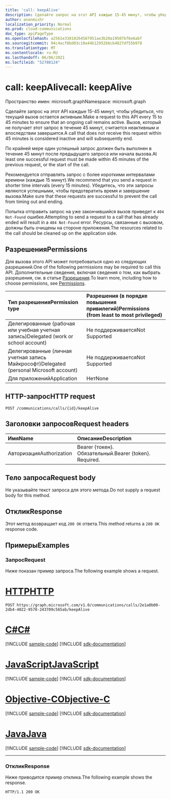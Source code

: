 ```yaml
---
title: 'call: keepAlive'
description: Сделайте запрос на этот API каждые 15-45 минут, чтобы убедиться, что текущий вызов остается в живых.
author: ananmishr
localization_priority: Normal
ms.prod: cloud-communications
doc_type: apiPageType
ms.openlocfilehash: a2561e33810264587951ae3b20a19507bf6e6abf
ms.sourcegitcommit: 94c4acf8bd03c10a44b12952b6cb4827df55b978
ms.translationtype: MT
ms.contentlocale: ru-RU
ms.lasthandoff: 06/06/2021
ms.locfileid: "52788124"
---
```

# <a name="call-keepalive"></a><span data-ttu-id="f9f25-103">call: keepAlive</span><span class="sxs-lookup"><span data-stu-id="f9f25-103">call: keepAlive</span></span>

<span data-ttu-id="f9f25-104">Пространство имен: microsoft.graph</span><span class="sxs-lookup"><span data-stu-id="f9f25-104">Namespace: microsoft.graph</span></span>

<span data-ttu-id="f9f25-105">Сделайте запрос на этот API каждые 15-45 минут, чтобы убедиться, что текущий вызов остается активным.</span><span class="sxs-lookup"><span data-stu-id="f9f25-105">Make a request to this API every 15 to 45 minutes to ensure that an ongoing call remains active.</span></span> <span data-ttu-id="f9f25-106">Вызов, который не получает этот запрос в течение 45 минут, считается неактивным и впоследствии завершится.</span><span class="sxs-lookup"><span data-stu-id="f9f25-106">A call that does not receive this request within 45 minutes is considered inactive and will subsequently end.</span></span>

<span data-ttu-id="f9f25-107">По крайней мере один успешный запрос должен быть выполнен в течение 45 минут после предыдущего запроса или начала вызова.</span><span class="sxs-lookup"><span data-stu-id="f9f25-107">At least one successful request must be made within 45 minutes of the previous request, or the start of the call.</span></span>

<span data-ttu-id="f9f25-108">Рекомендуется отправлять запрос с более короткими интервалами времени (каждые 15 минут).</span><span class="sxs-lookup"><span data-stu-id="f9f25-108">We recommend that you send a request in shorter time intervals (every 15 minutes).</span></span> <span data-ttu-id="f9f25-109">Убедитесь, что эти запросы являются успешными, чтобы предотвратить время и завершение вызова.</span><span class="sxs-lookup"><span data-stu-id="f9f25-109">Make sure that these requests are successful to prevent the call from timing out and ending.</span></span>

<span data-ttu-id="f9f25-110">Попытка отправить запрос на уже закончившийся вызов приведет к `404 Not-Found` ошибке.</span><span class="sxs-lookup"><span data-stu-id="f9f25-110">Attempting to send a request to a call that has already ended will result in a `404 Not-Found` error.</span></span> <span data-ttu-id="f9f25-111">Ресурсы, связанные с вызовом, должны быть очищены на стороне приложения.</span><span class="sxs-lookup"><span data-stu-id="f9f25-111">The resources related to the call should be cleaned up on the application side.</span></span>

## <a name="permissions"></a><span data-ttu-id="f9f25-112">Разрешения</span><span class="sxs-lookup"><span data-stu-id="f9f25-112">Permissions</span></span>
<span data-ttu-id="f9f25-113">Для вызова этого API может потребоваться одно из следующих разрешений.</span><span class="sxs-lookup"><span data-stu-id="f9f25-113">One of the following permissions may be required to call this API.</span></span> <span data-ttu-id="f9f25-114">Дополнительные сведения, включая сведения о том, как выбрать разрешения, см. в статье [Разрешения](/graph/permissions-reference).</span><span class="sxs-lookup"><span data-stu-id="f9f25-114">To learn more, including how to choose permissions, see [Permissions](/graph/permissions-reference).</span></span>

| <span data-ttu-id="f9f25-115">Тип разрешения</span><span class="sxs-lookup"><span data-stu-id="f9f25-115">Permission type</span></span> | <span data-ttu-id="f9f25-116">Разрешения (в порядке повышения привилегий)</span><span class="sxs-lookup"><span data-stu-id="f9f25-116">Permissions (from least to most privileged)</span></span> |
| :-------------- | :------------------------------------------ |
| <span data-ttu-id="f9f25-117">Делегированные (рабочая или учебная учетная запись)</span><span class="sxs-lookup"><span data-stu-id="f9f25-117">Delegated (work or school account)</span></span>     | <span data-ttu-id="f9f25-118">Не поддерживается</span><span class="sxs-lookup"><span data-stu-id="f9f25-118">Not Supported</span></span>        |
| <span data-ttu-id="f9f25-119">Делегированные (личная учетная запись Майкрософт)</span><span class="sxs-lookup"><span data-stu-id="f9f25-119">Delegated (personal Microsoft account)</span></span> | <span data-ttu-id="f9f25-120">Не поддерживается</span><span class="sxs-lookup"><span data-stu-id="f9f25-120">Not Supported</span></span>        |
| <span data-ttu-id="f9f25-121">Для приложений</span><span class="sxs-lookup"><span data-stu-id="f9f25-121">Application</span></span>     | <span data-ttu-id="f9f25-122">Нет</span><span class="sxs-lookup"><span data-stu-id="f9f25-122">None</span></span>                                        |

## <a name="http-request"></a><span data-ttu-id="f9f25-123">HTTP-запрос</span><span class="sxs-lookup"><span data-stu-id="f9f25-123">HTTP request</span></span>
<!-- { "blockType": "ignored" } -->
```http
POST /communications/calls/{id}/keepAlive
```


## <a name="request-headers"></a><span data-ttu-id="f9f25-124">Заголовки запросов</span><span class="sxs-lookup"><span data-stu-id="f9f25-124">Request headers</span></span>
| <span data-ttu-id="f9f25-125">Имя</span><span class="sxs-lookup"><span data-stu-id="f9f25-125">Name</span></span>          | <span data-ttu-id="f9f25-126">Описание</span><span class="sxs-lookup"><span data-stu-id="f9f25-126">Description</span></span>               |
|:--------------|:--------------------------|
| <span data-ttu-id="f9f25-127">Авторизация</span><span class="sxs-lookup"><span data-stu-id="f9f25-127">Authorization</span></span> | <span data-ttu-id="f9f25-p105">Bearer {токен}. Обязательный.</span><span class="sxs-lookup"><span data-stu-id="f9f25-p105">Bearer {token}. Required.</span></span> |

## <a name="request-body"></a><span data-ttu-id="f9f25-130">Тело запроса</span><span class="sxs-lookup"><span data-stu-id="f9f25-130">Request body</span></span>
<span data-ttu-id="f9f25-131">Не указывайте текст запроса для этого метода.</span><span class="sxs-lookup"><span data-stu-id="f9f25-131">Do not supply a request body for this method.</span></span>

## <a name="response"></a><span data-ttu-id="f9f25-132">Отклик</span><span class="sxs-lookup"><span data-stu-id="f9f25-132">Response</span></span>
<span data-ttu-id="f9f25-133">Этот метод возвращает код `200 OK` ответа.</span><span class="sxs-lookup"><span data-stu-id="f9f25-133">This method returns a `200 OK` response code.</span></span>

## <a name="examples"></a><span data-ttu-id="f9f25-134">Примеры</span><span class="sxs-lookup"><span data-stu-id="f9f25-134">Examples</span></span>

### <a name="request"></a><span data-ttu-id="f9f25-135">Запрос</span><span class="sxs-lookup"><span data-stu-id="f9f25-135">Request</span></span>
<span data-ttu-id="f9f25-136">Ниже показан пример запроса.</span><span class="sxs-lookup"><span data-stu-id="f9f25-136">The following example shows a request.</span></span>

# <a name="http"></a>[<span data-ttu-id="f9f25-137">HTTP</span><span class="sxs-lookup"><span data-stu-id="f9f25-137">HTTP</span></span>](#tab/http)
<!-- {
  "blockType": "request",
  "name": "keep-alive"
}-->

```http
POST https://graph.microsoft.com/v1.0/communications/calls/2e1a0b00-2db4-4022-9570-243709c565ab/keepAlive
```
# <a name="c"></a>[<span data-ttu-id="f9f25-138">C#</span><span class="sxs-lookup"><span data-stu-id="f9f25-138">C#</span></span>](#tab/csharp)
[!INCLUDE [sample-code](../includes/snippets/csharp/keep-alive-csharp-snippets.md)]
[!INCLUDE [sdk-documentation](../includes/snippets/snippets-sdk-documentation-link.md)]

# <a name="javascript"></a>[<span data-ttu-id="f9f25-139">JavaScript</span><span class="sxs-lookup"><span data-stu-id="f9f25-139">JavaScript</span></span>](#tab/javascript)
[!INCLUDE [sample-code](../includes/snippets/javascript/keep-alive-javascript-snippets.md)]
[!INCLUDE [sdk-documentation](../includes/snippets/snippets-sdk-documentation-link.md)]

# <a name="objective-c"></a>[<span data-ttu-id="f9f25-140">Objective-C</span><span class="sxs-lookup"><span data-stu-id="f9f25-140">Objective-C</span></span>](#tab/objc)
[!INCLUDE [sample-code](../includes/snippets/objc/keep-alive-objc-snippets.md)]
[!INCLUDE [sdk-documentation](../includes/snippets/snippets-sdk-documentation-link.md)]

# <a name="java"></a>[<span data-ttu-id="f9f25-141">Java</span><span class="sxs-lookup"><span data-stu-id="f9f25-141">Java</span></span>](#tab/java)
[!INCLUDE [sample-code](../includes/snippets/java/keep-alive-java-snippets.md)]
[!INCLUDE [sdk-documentation](../includes/snippets/snippets-sdk-documentation-link.md)]

---

### <a name="response"></a><span data-ttu-id="f9f25-142">Отклик</span><span class="sxs-lookup"><span data-stu-id="f9f25-142">Response</span></span>
<span data-ttu-id="f9f25-143">Ниже приводится пример отклика.</span><span class="sxs-lookup"><span data-stu-id="f9f25-143">The following example shows the response.</span></span>

<!-- {
  "blockType": "response",
  "name": "keep-alive",
  "truncated": true
} -->
```http
HTTP/1.1 200 OK
```


<!--
{
  "type": "#page.annotation",
  "description": "call: keepAlive",
  "keywords": "",
  "section": "documentation",
  "tocPath": "",
  "suppressions": [
  ]
}
-->

